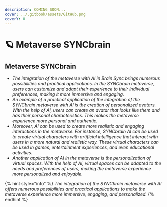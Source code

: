 ```yaml
---
description: COMING SOON...
cover: ../.gitbook/assets/GitHub.png
coverY: 0
---
```


# 🪐 Metaverse SYNCbrain

## Metaverse SYNCbrain

* _The integration of the metaverse with AI in Brain Sync brings numerous possibilities and practical applications. In the SYNCbrain metaverse, users can customize and adapt their experience to their individual preferences, making it more immersive and engaging._
* _An example of a practical application of the integration of the SYNCbrain metaverse with AI is the creation of personalized avatars. With the help of AI, users can create an avatar that looks like them and has their personal characteristics. This makes the metaverse experience more personal and authentic._
* _Moreover, AI can be used to create more realistic and engaging interactions in the metaverse. For instance, SYNCbrain AI can be used to create virtual characters with artificial intelligence that interact with users in a more natural and realistic way. These virtual characters can be used in games, entertainment experiences, and even educational activities._
* _Another application of AI in the metaverse is the personalization of virtual spaces. With the help of AI, virtual spaces can be adapted to the needs and preferences of users, making the metaverse experience more personalized and enjoyable._

{% hint style="info" %}
_The integration of the SYNCbrain metaverse with AI offers numerous possibilities and practical applications to make the metaverse experience more immersive, engaging, and personalized._
{% endhint %}
